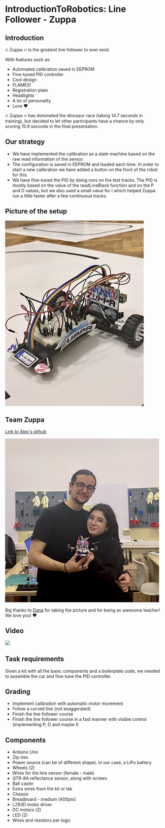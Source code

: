 # IntroductionToRobotics: Line Follower - Zuppa

## Introduction

🔥 Zuppa 🔥 is the greatest line follower to ever exist.

With features such as:

- Automated calibration saved in EEPROM
- Fine-tuned PID controller
- Cool design
- FLAMES!
- Registration plate
- Headlights
- A lot of personality
- Love ❤️

🔥 Zuppa 🔥 has dominated the dinosaur race (taking 14.7 seconds in training), but decided to let other participants have a chance by only scoring 15.9 seconds in the final presentation.

## Our strategy

- We have implemented the calibration as a state machine based on the raw read information of the sensor.
- The configuration is saved in EEPROM and loaded each time. In order to start a new calibration we have added a button on the front of the robot for this.
- We have fine-tuned the PID by doing runs on the test tracks. The PID is mostly based on the value of the readLineBlack function and on the P and D values, but we also used a small value for I which helped Zuppa run a little faster after a few continuous tracks.

## Picture of the setup

<img src="https://github.com/IoanaLivia/Line-Follower-Zuppa/blob/main/Assets/PictureOfSetup.jpg">

## Team Zuppa

[Link to Alex's github](https://github.com/Alex18mai/Line-Follower-Zuppa)

<img src="https://github.com/IoanaLivia/Line-Follower-Zuppa/blob/main/Assets/PictureOfTeam.jpeg" width="500">

Big thanks to [Dana](https://github.com/danadascalescu00) for taking the picture and for being an awesome teacher! We love you! ❤️

## Video

[![](https://img.youtube.com/vi/RGH5YCr8QzM/0.jpg)](https://youtu.be/RGH5YCr8QzM)

## Task requirements

Given a kit with all the basic components and a boilerplate code, we needed to assemble the car and fine-tune the PID controller.

## Grading

- Implement calibration with automatic motor movement
- Follow a curved line (not exaggerated)
- Finish the line follower course
- Finish the line follower course in a fast manner with visible control (implementing P, D and maybe I)

## Components

- Arduino Uno
- Zip-ties
- Power source (can be of different shape). In our case, a LiPo battery
- Wheels (2)
- Wires for the line sensor (female - male)
- QTR-8A reflectance sensor, along with screws
- Ball caster
- Extra wires from the kit or lab
- Chassis
- Breadboard - medium (400pts)
- L293D motor driver
- DC motors (2)
- LED (2)
- Wires and resistors per logic
